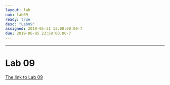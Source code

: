 ```yaml
---
layout: lab
num: lab09
ready: true
desc: "Lab09"
assigned: 2019-05-31 13:00:00.00-7
due: 2019-06-05 23:59:00.00-7
---
```


***

# Lab 09
[The link to Lab 09](https://int15.lsit.ucsb.edu/hub/user-redirect/git-pull?repo=https://github.com/ucsb-int15/s19-assignments&subPath=lab/lab09/lab09.ipynb)
